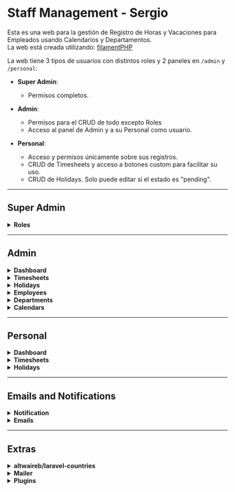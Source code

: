 # Staff Management - Sergio

Esta es una web para la gestión de Registro de Horas y Vacaciones para Empleados usando Calendarios y Departamentos.  
La web está creada utilizando: [filamentPHP](https://filamentphp.com)

La web tiene 3 tipos de usuarios con distintos roles y 2 paneles en `/admin` y `/personal`:

- **Super Admin**:
    - Permisos completos.

- **Admin**:
    - Permisos para el CRUD de todo excepto Roles
    - Acceso al panel de Admin y a su Personal como usuario.

- **Personal**:
    - Acceso y permisos únicamente sobre sus registros.
    - CRUD de Timesheets y acceso a botones custom para facilitar su uso.
    - CRUD de Holidays. Solo puede editar si el estado es "pending".

---

## Super Admin

<details>
<summary><strong>Roles</strong></summary>

![roles](resources/img/super_admin/Roles.PNG)  
![roles](resources/img/super_admin/Roles%20Form.PNG)

Los permisos son creados con el Plugin de Shield (link al final)

</details>

---

## Admin

<details>
<summary><strong>Dashboard</strong></summary>

El Dashboard tiene distintos Widgets de utilidad para tener una vista rápida de lo importante para un Administrador.  
Los gráficos tienen filtros funcionales para cambiar las franjas de búsqueda entre semana/mes/año...
![Dashboard](resources/img/admin/Dashboard.PNG)

</details>

<details>
<summary><strong>Timesheets</strong></summary>

![Timesheets](resources/img/admin/Timesheets.PNG)

Ejemplo del filtrado en Timesheets.
![Timesheets Filter](resources/img/admin/Timesheets%20Filter.PNG)


</details>

<details>
<summary><strong>Holidays</strong></summary>

![Holidays](resources/img/admin/Holidays.PNG)

</details>

<details>
<summary><strong>Employees</strong></summary>

Los admins no pueden ver a Super Admin Users.
![Employees](resources/img/admin/Employees.PNG)  

Los selectores de State y City filtran automáticamente según el Country y State elegidos.
![Employees Form](resources/img/admin/Employees%20Form.PNG)  

</details>

<details>
<summary><strong>Departments</strong></summary>

En la tabla se muestra un count de Users para cada Department.
![Departments](resources/img/admin/Departments.PNG)  

</details>

<details>
<summary><strong>Calendars</strong></summary>

Los calendarios tienen el campo active. Por defecto, todas las nuevas entradas de Timesheet/Holiday utilizan el Calendar activo.
![Calendars](resources/img/admin/Calendars.PNG)  

</details>

---

## Personal

<details>
<summary><strong>Dashboard</strong></summary>

El Dashboard tiene distintos Widgets de Utilidad para tener una vista rápida de lo importante para un Usuario.
![Dashboard](resources/img/personal/Dashboard.PNG)  

</details>

<details>
<summary><strong>Timesheets</strong></summary>

En la parte superior los botones van cambiando para comenzar/parar trabajos/pausas según la última entrada.
![Timesheets](resources/img/personal/Timesheets.PNG)  

</details>

<details>
<summary><strong>Holidays</strong></summary>

Las Holidays solo son editables/eliminables si aún no han sido revisadas.
![Holidays](resources/img/personal/Holidays.PNG)  

Las funcionalidades para el Usuario son Modales en vez de páginas nuevas.
![Holidays Modal](resources/img/personal/Holidays%20Modal.PNG)  

</details>

---

## Emails and Notifications

<details>
<summary><strong>Notification</strong></summary>

Al crear/editar/eliminar cualquier recurso la página muestra una notifiación temporal para informar.  
En el caso de las Holidays, crear/editar envía automáticamente correos electrónicos.
![Notification](resources/img/email/Notification.PNG)  

</details>

<details>
<summary><strong>Emails</strong></summary>

![New](resources/img/email/New.PNG)  
![Updated](resources/img/email/Updated.PNG)  
![Resolved](resources/img/email/Resolved.PNG)

</details>

---

## Extras

<details>
<summary><strong>altwaireb/laravel-countries</strong></summary>

Para poblar la base de datos con Country/State/City he utlizado:  
[altwaireb/laravel-countries](https://packagist.org/packages/altwaireb/laravel-countries)

</details>

<details>
<summary><strong>Mailer</strong></summary>

Para probar el envío de correos he utilizado [Mailtrap](https://mailtrap.io)

</details>

<details>
<summary><strong>Plugins</strong></summary>

- Para asignar permisos y roles: [Shield](https://filamentphp.com/plugins/bezhansalleh-shield)  
- Para exportar a excel: [Excel](https://filamentphp.com/plugins/pxlrbt-excel)

</details>